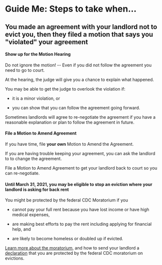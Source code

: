 Guide Me: Steps to take when... 
================================

You made an agreement with your landlord not to evict you, then they filed a motion that says you \"violated\" your agreement
-----------------------------------------------------------------------------------------------------------------------------

#### Show up for the Motion Hearing 

Do not ignore the motion! -- Even if you did not follow the agreement
you need to go to court.

At the hearing, the judge will give you a chance to explain what
happened.

You may be able to get the judge to overlook the violation if:

-   it is a minor violation, or

-   you can show that you can follow the agreement going forward.

Sometimes landlords will agree to re-negotiate the agreement if you have
a reasonable explanation or plan to follow the agreement in future.

#### File a Motion to Amend Agreement 

If you have time, file **your own** Motion to Amend the Agreement.

If you are having trouble keeping your agreement, you can ask the
landlord to to change the agreement.

File a Motion to Amend Agreement to get your landlord back to court so
you can re-negotiate.

#### Until March 31, 2021, you may be eligible to stop an eviction where your landlord is asking for back rent

You might be protected by the federal CDC Moratorium if you

-   cannot pay your full rent because you have lost income or have high
    medical expenses, 

-   are making best efforts to pay the rent including applying for
    financial help, and

-   are likely to become homeless or doubled up if evicted.

[Learn more about the moratorium](https://www.masslegalhelp.org/covid-19/housing), and how to send your landlord a
[declaration](https://MassLegalHelp.org/cdc-declaration.pdf) that you are protected by the federal CDC moratorium on
evictions.

